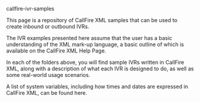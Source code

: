 callfire-ivr-samples

This page is a repository of CallFire XML samples that can be used to create inbound or outbound IVRs.

The IVR examples presented here assume that the user has a basic understanding of the XML mark-up language, a basic outline of which is available on the CallFire XML Help Page.

In each of the folders above, you will find sample IVRs written in CallFire XML, along with a description of what each IVR is designed to do, as well as some real-world usage scenarios.

A list of system variables, including how times and dates are expressed in CallFire XML, can be found here.
